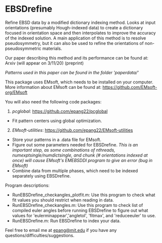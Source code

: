 # EBSDrefine
Refine EBSD data by a modified dictionary indexing method. Looks at input orientations (presumably Hough-indexed data) to create a dictionary focused in orientation space and then interpolates to improve the accuracy of the indexed solution. A main application of this method is to resolve pseudosymmetry, but it can also be used to refine the orientations of non-pseudosymmetric materials.

Our paper describing this method and its performance can be found at: Arxiv (will appear on 3/11/20) (preprint)

*Patterns used in this paper can be found in the folder 'paperdata/'*

This package uses EMsoft, which needs to be installed on your computer. More information about EMsoft can be found at: https://github.com/EMsoft-org/EMsoft

You will also need the following code packages:
1. *pcglobal*: https://github.com/epang22/pcglobal
  * Fit pattern centers using global optimization. 
2. *EMsoft-utilities*: https://github.com/epang22/EMsoft-utilities
  * Store your patterns in a .data file for EMsoft.
  * Figure out some parameters needed for EBSDrefine. *This is an important step, as some combinations of nthreads, numexptsingle/numdictsingle, and chunk (# orientations indexed at once) will cause EMsoft's EMEBSDDI program to give an error (bug in EMsoft)*
  * Combine data from multiple phases, which need to be indexed separately using EBSDrefine.

Program descriptions:
- RunEBSDrefine_checkangles_plotfit.m: Use this program to check what fit values you should restrict when reading in data.
- RunEBSDrefine_checkangles.m: Use this program to check list of compiled euler angles before running EBSDrefine to figure out what values for 'eulerminappear','angletol', 'fitmax', and 'reduceeuler' to use.
- RunEBSDrefine.m: Run EBSDrefine to index your data.

Feel free to email me at epang@mit.edu if you have any questions/difficulties/suggestions.
